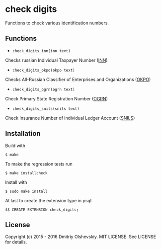 check digits
============

Functions to check various identification numbers.

Functions
---------

* `check_digits_inn(inn text)`

Checks russian Individual Taxpayer Number ([INN](https://goo.gl/dK7BZs))

* `check_digits_okpo(okpo text)`

Checks All-Russian Classifier of Enterprises and Organizations ([OKPO](https://goo.gl/gWldnP))

* `check_digits_ogrn(ogrn text)`

Check Primary State Registration Number ([OGRN](https://goo.gl/Abd9oc))

* `check_digits_snils(snils text)`

Check Insurance Number of Individual Ledger Account ([SNILS](https://goo.gl/NxeFKV))

Installation
------------

Build with

```
$ make
```

To make the regression tests run

```
$ make installcheck
```

Install with

```
$ sudo make install
```

At last to create the extension type in psql

```
$$ CREATE EXTENSION check_digits;
```

License
-------

Copyright (c) 2015 - 2016 Dmitriy Olshevskiy. MIT LICENSE.
See LICENSE for details.

